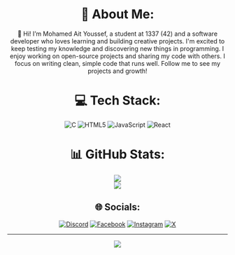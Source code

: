 <div align="center">

  # 💫 About Me:
  👋 Hi! I’m Mohamed Ait Youssef, a student at 1337 (42) and a software developer who loves learning and building creative projects. I'm excited to keep testing my knowledge and discovering new things in programming. I enjoy working on open-source projects and sharing my code with others. I focus on writing clean, simple code that runs well. Follow me to see my projects and growth!
  
  # 💻 Tech Stack:
  ![C](https://img.shields.io/badge/c-%2300599C.svg?style=for-the-badge&logo=c&logoColor=white) ![HTML5](https://img.shields.io/badge/html5-%23E34F26.svg?style=for-the-badge&logo=html5&logoColor=white) ![JavaScript](https://img.shields.io/badge/javascript-%23323330.svg?style=for-the-badge&logo=javascript&logoColor=%23F7DF1E) ![React](https://img.shields.io/badge/react-%2320232a.svg?style=for-the-badge&logo=react&logoColor=%2361DAFB)

  # 📊 GitHub Stats:
  ![](https://github-readme-stats.vercel.app/api?username=mait-you&theme=dark&hide_border=false&include_all_commits=false&count_private=false)<br/>
  ![](https://github-readme-stats.vercel.app/api/top-langs/?username=mait-you&theme=dark&hide_border=false&include_all_commits=false&count_private=false&layout=compact)

  ## 🌐 Socials:
  [![Discord](https://img.shields.io/badge/Discord-%237289DA.svg?logo=discord&logoColor=white)](https://discord.gg/mait-you) [![Facebook](https://img.shields.io/badge/Facebook-%231877F2.svg?logo=Facebook&logoColor=white)](https://facebook.com/mait-you) [![Instagram](https://img.shields.io/badge/Instagram-%23E4405F.svg?logo=Instagram&logoColor=white)](https://instagram.com/mait_you) [![X](https://img.shields.io/badge/X-black.svg?logo=X&logoColor=white)](https://x.com/mait-you) 
  
  ---
  [![](https://visitcount.itsvg.in/api?id=mait-you&icon=0&color=0)](https://visitcount.itsvg.in)
  
<div/>
  
